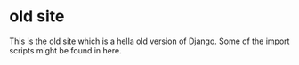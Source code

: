 # old site

This is the old site which is a hella old version of Django. Some of the import scripts might be found in here. 
